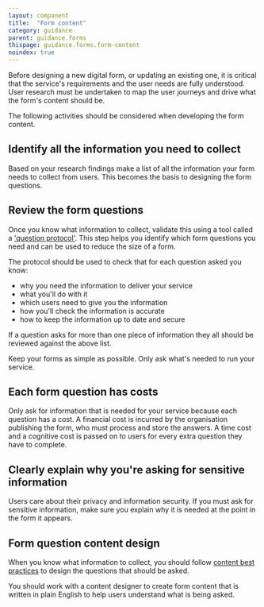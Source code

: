 ```yaml
---
layout: component
title:  "Form content"
category: guidance
parent: guidance.forms
thispage: guidance.forms.form-content
noindex: true
---
```


Before designing a new digital form, or updating an existing one, it is critical that the service's requirements and the user needs are fully understood. User research must be undertaken to map the user journeys and drive what the form's content should be.

The following activities should be considered when developing the form content.

## Identify all the information you need to collect

Based on your research findings make a list of all the information your form needs to collect from users. This becomes the basis to designing the form questions.

## Review the form questions 

Once you know what information to collect, validate this using a tool called a ['question protocol'](https://www.gov.uk/service-manual/design/form-structure#know-why-youre-asking-every-question). This step helps you identify which form questions you need and can be used to reduce the size of a form.

The protocol should be used to check that for each question asked you know:

- why you need the information to deliver your service
- what you'll do with it
- which users need to give you the information
- how you'll check the information is accurate
- how to keep the information up to date and secure

If a question asks for more than one piece of information they all should be reviewed against the above list.

<div class="ds_inset-text">
    <div class="ds_inset-text__text">
        Keep your forms as simple as possible. Only ask what's needed to run your service.
    </div>
</div>

## Each form question has costs

Only ask for information that is needed for your service because each question has a cost. A financial cost is incurred by the organisation publishing the form, who must process and store the answers. A time cost and a cognitive cost is passed on to users for every extra question they have to complete. 

## Clearly explain why you're asking for sensitive information

Users care about their privacy and information security. If you must ask for sensitive information, make sure you explain why it is needed at the point in the form it appears.

## Form question content design

When you know what information to collect, you should follow [content best practices](https://resources.mygov.scot/content-standards/) to design the questions that should be asked.

You should work with a content designer to create form content that is written in plain English to help users understand what is being asked.
